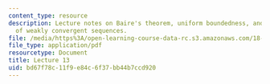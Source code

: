 ```yaml
---
content_type: resource
description: Lecture notes on Baire's theorem, uniform boundedness, and boundedness
  of weakly convergent sequences.
file: /media/https%3A/open-learning-course-data-rc.s3.amazonaws.com/18-102-introduction-to-functional-analysis-spring-2009/bd67f78c11f9e84c6f37bb44b7ccd920_MIT18_102s09_lec13.pdf
file_type: application/pdf
resourcetype: Document
title: Lecture 13
uid: bd67f78c-11f9-e84c-6f37-bb44b7ccd920
---
```

